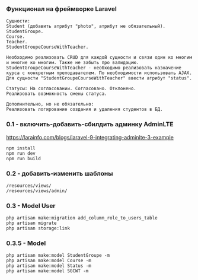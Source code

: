 ### Функционал на фреймворке Laravel
```
Сущности:
Student (добавить атрибут "photo", атрибут не обязательный).
StudentGroupe.
Course.
Teacher.
StudentGroupeCourseWithTeacher.

Необходимо реализовать CRUD для каждой сущности и связи один ко многим и многие ко многим. Также не забыть про валидацию.
StudentGroupeCourseWithTeacher - необходимо реализовать назначение курса с конкретным преподавателем. По необходимости использовать AJAX.
Для сущности "StudentGroupeCourseWithTeacher" ввести атрибут "status".
 
Статусы: На согласовании. Согласовано. Отклонено.
Реализовать возможность смены статуса.

Дополнительно, но не обязательно:
Реализовать логирование создания и удаления студентов в БД.
```

### 0.1 - включить-добавить-сбилдить админку AdminLTE
https://larainfo.com/blogs/laravel-9-integrating-adminlte-3-example
```
npm install 
npm run dev
npm run build
```

### 0.2 - добавить-изменить шаблоны
```
/resources/views/
/resources/views/admin/
```

### 0.3 - Model User
```
php artisan make:migration add_column_role_to_users_table
php artisan migrate
php artisan storage:link
```
### 0.3.5 - Model
```
php artisan make:model StudentGroupe -m
php artisan make:model Course -m
php artisan make:model Status -m
php artisan make:model SGCWT -m
```

